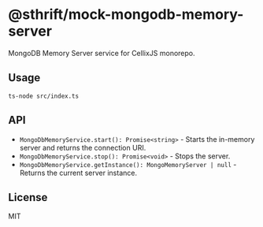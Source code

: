 # @sthrift/mock-mongodb-memory-server

MongoDB Memory Server service for CellixJS monorepo.

## Usage

```
ts-node src/index.ts
```

## API
- `MongoDbMemoryService.start(): Promise<string>` - Starts the in-memory server and returns the connection URI.
- `MongoDbMemoryService.stop(): Promise<void>` - Stops the server.
- `MongoDbMemoryService.getInstance(): MongoMemoryServer | null` - Returns the current server instance.

## License
MIT
